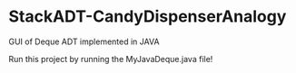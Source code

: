 # StackADT-CandyDispenserAnalogy
GUI of Deque ADT implemented in JAVA




Run this project by running the MyJavaDeque.java file!

